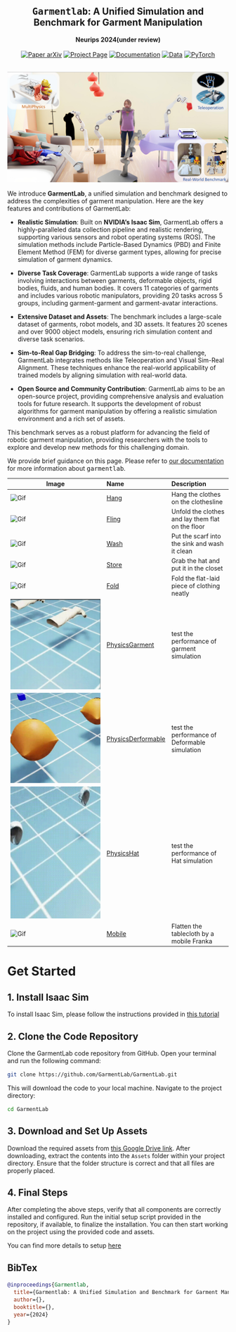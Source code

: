 <h2 align="center">
  <b><tt>Garmentlab</tt>: A Unified Simulation and Benchmark for Garment Manipulation</b>
</h2>

<div align="center" margin-bottom="6em">
<b>Neurips 2024(under review)</b>
</div>

<div align="center" margin-bottom="6em">

</div>
&nbsp;

<div align="center">
    <a href="" target="_blank">
    <img src="https://img.shields.io/badge/Paper-arXiv-green" alt="Paper arXiv"></a>
    <a href="https://garmentlab.github.io/" target="_blank">
    <img src="https://img.shields.io/badge/Page-Garmentlab-9cf" alt="Project Page"/></a>
    <a href="https://garmentlab.readthedocs.io/en/latest/" target="_blank">
    <img src="https://img.shields.io/badge/docs-passing-brightgreen.svg" alt="Documentation"/></a>
    <a href="" target="_blank">
    <img src="https://img.shields.io/badge/Video-Demos-9966ff" alt="Data"/></a>
    <a href="https://pytorch.org" target="_blank">
    <img src="https://img.shields.io/badge/Code-PyTorch-blue" alt="PyTorch"/></a>
</div>
&nbsp;

![teaser](pipeline.png)

We introduce **GarmentLab**, a unified simulation and benchmark designed to address the complexities of garment manipulation. Here are the key features and contributions of GarmentLab:

- **Realistic Simulation**: Built on **NVIDIA’s Isaac Sim**, GarmentLab offers a highly-paralleled data collection pipeline and realistic rendering, supporting various sensors and robot operating systems (ROS). The simulation methods include Particle-Based Dynamics (PBD) and Finite Element Method (FEM) for diverse garment types, allowing for precise simulation of garment dynamics.

- **Diverse Task Coverage**: GarmentLab supports a wide range of tasks involving interactions between garments, deformable objects, rigid bodies, fluids, and human bodies. It covers 11 categories of garments and includes various robotic manipulators, providing 20 tasks across 5 groups, including garment-garment and garment-avatar interactions.

- **Extensive Dataset and Assets**: The benchmark includes a large-scale dataset of garments, robot models, and 3D assets. It features 20 scenes and over 9000 object models, ensuring rich simulation content and diverse task scenarios.

- **Sim-to-Real Gap Bridging**: To address the sim-to-real challenge, GarmentLab integrates methods like Teleoperation and Visual Sim-Real Alignment. These techniques enhance the real-world applicability of trained models by aligning simulation with real-world data.

- **Open Source and Community Contribution**: GarmentLab aims to be an open-source project, providing comprehensive analysis and evaluation tools for future research. It supports the development of robust algorithms for garment manipulation by offering a realistic simulation environment and a rich set of assets.

This benchmark serves as a robust platform for advancing the field of robotic garment manipulation, providing researchers with the tools to explore and develop new methods for this challenging domain.

We provide brief guidance on this page. Please refer to [our documentation](https://garmentlab.readthedocs.io/en/latest/) for more information about <tt>garmentlab</tt>.

|Image|Name|Description|
|----------|:-------------|:-------------|
|![Gif](./hang/hang.gif)|[Hang](demo/HangDemo.py) | Hang the clothes on the clothesline |
|![Gif](./hang/fling.gif)|[Fling](demo/FlingDemo.py) | Unfold the clothes and lay them flat on the floor|
|![Gif](./hang/wish.gif)|[Wash](demo/WashDemo.py)| Put the scarf into the sink and wash it clean|
|![Gif](./hang/store.gif)|[Store](demo/StoreDemo.py)| Grab the hat and put it in the closet |
|![Gif](./Phy/demo_fold.gif)|[Fold](demo/FoldDemo.py)| Fold the flat-laid piece of clothing neatly|
|![Gif](./Phy/PhyCloth.gif)|[PhysicsGarment](physxDemo/cloth.py)| test the performance of garment simulation|
|![Gif](./Phy/PhyDeformable.gif)|[PhysicsDerformable](physxDemo/pillow.py)| test the performance of Deformable simulation|
|<img src="./Phy/PhyHat.gif" width="300" height="300" /> |[PhysicsHat](physxDemo/hat.py)| test the performance of Hat simulation| 
|![Gif](./hang/maketable.gif)|[Mobile](physxDemo/hat.py)| Flatten the tablecloth by a mobile Franka| 

# Get Started
## 1. Install Isaac Sim

To install Isaac Sim, please follow the instructions provided in [this tutorial](https://developer.nvidia.com/isaac-sim)
## 2. Clone the Code Repository

Clone the GarmentLab code repository from GitHub. Open your terminal and run the following command:

```bash
git clone https://github.com/GarmentLab/GarmentLab.git
```

This will download the code to your local machine. Navigate to the project directory:

```bash
cd GarmentLab
```

## 3. Download and Set Up Assets

Download the required assets from [this Google Drive link](https://drive.google.com/drive/folders/1CqJILIK8VQ-RCuLa_aFN-WtYTbovpFga?usp=sharing). After downloading, extract the contents into the `Assets` folder within your project directory. Ensure that the folder structure is correct and that all files are properly placed.


## 4. Final Steps

After completing the above steps, verify that all components are correctly installed and configured. Run the initial setup script provided in the repository, if available, to finalize the installation. You can then start working on the project using the provided code and assets.

You can find more details to setup [here](https://garmentlab.readthedocs.io/en/latest/tutorial/setup/index.html)

## BibTex
```bibtex
@inproceedings{Garmentlab,
  title={Garmentlab: A Unified Simulation and Benchmark for Garment Manipulation},
  author={},
  booktitle={},
  year={2024}
}
```
